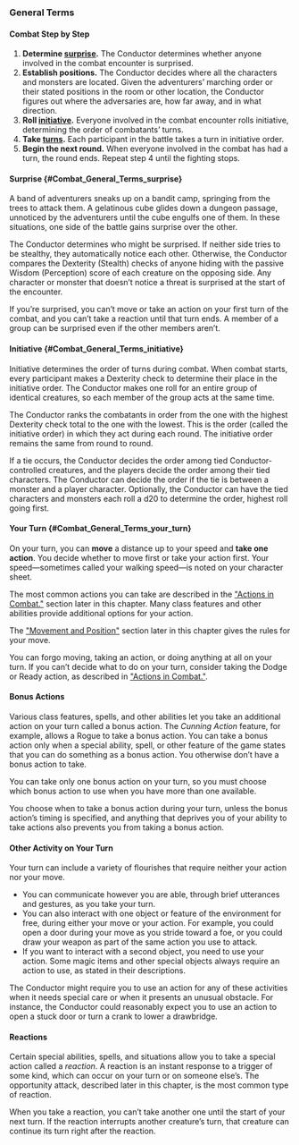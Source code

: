 ### General Terms

#### Combat Step by Step

1. **Determine [surprise](#Combat_General_Terms_surprise).**
   The Conductor determines whether anyone involved in the combat encounter is surprised.
2. **Establish positions.**
   The Conductor decides where all the characters and monsters are located.
   Given the adventurers’ marching order or their stated positions in the room or other location, the Conductor figures out where the adversaries are, how far away, and in what direction.
3. **Roll [initiative](#Combat_General_Terms_initiative).**
   Everyone involved in the combat encounter rolls initiative, determining the order of combatants’ turns.
4. **Take [turns](#Combat_General_Terms_your_turn).**
   Each participant in the battle takes a turn in initiative order.
5. **Begin the next round.**
   When everyone involved in the combat has had a turn, the round ends.
   Repeat step 4 until the fighting stops.

#### Surprise {#Combat_General_Terms_surprise}

A band of adventurers sneaks up on a bandit camp, springing from the trees to attack them.
A gelatinous cube glides down a dungeon passage, unnoticed by the adventurers until the cube engulfs one of them.
In these situations, one side of the battle gains surprise over the other.

The Conductor determines who might be surprised.
If neither side tries to be stealthy, they automatically notice each other.
Otherwise, the Conductor compares the Dexterity (Stealth) checks of anyone hiding with the passive Wisdom (Perception) score of each creature on the opposing side.
Any character or monster that doesn’t notice a threat is surprised at the start of the encounter.

If you’re surprised, you can’t move or take an action on your first turn of the combat, and you can’t take a reaction until that turn ends.
A member of a group can be surprised even if the other members aren’t.

#### Initiative {#Combat_General_Terms_initiative}

Initiative determines the order of turns during combat.
When combat starts, every participant makes a Dexterity check to determine their place in the initiative order.
The Conductor makes one roll for an entire group of identical creatures, so each member of the group acts at the same time.

The Conductor ranks the combatants in order from the one with the highest Dexterity check total to the one with the lowest.
This is the order (called the initiative order) in which they act during each round.
The initiative order remains the same from round to round.

If a tie occurs, the Conductor decides the order among tied Conductor-controlled creatures, and the players decide the order among their tied characters.
The Conductor can decide the order if the tie is between a monster and a player character.
Optionally, the Conductor can have the tied characters and monsters each roll a d20 to determine the order, highest roll going first.

#### Your Turn {#Combat_General_Terms_your_turn}

On your turn, you can **move** a distance up to your speed and **take one action**.
You decide whether to move first or take your action first.
Your speed—sometimes called your walking speed—is noted on your character sheet.

The most common actions you can take are described in the ["Actions in Combat."](#Combat_Actions_actions_in_combat) section later in this chapter.
Many class features and other abilities provide additional options for your action.

The ["Movement and Position"](#Combat_Movement_and_Position_movement_and_position) section later in this chapter gives the rules for your move.

You can forgo moving, taking an action, or doing anything at all on your turn.
If you can’t decide what to do on your turn, consider taking the Dodge or Ready action, as described in ["Actions in Combat."](#Combat_Actions_actions_in_combat).

#### Bonus Actions

Various class features, spells, and other abilities let you take an additional action on your turn called a bonus action.
The _Cunning Action_ feature, for example, allows a Rogue to take a bonus action.
You can take a bonus action only when a special ability, spell, or other feature of the game states that you can do something as a bonus action.
You otherwise don’t have a bonus action to take.

You can take only one bonus action on your turn, so you must choose which bonus action to use when you have more than one available.

You choose when to take a bonus action during your turn, unless the bonus action’s timing is specified, and anything that deprives you of your ability to take actions also prevents you from taking a bonus action.

#### Other Activity on Your Turn

Your turn can include a variety of flourishes that require neither your action nor your move.

- You can communicate however you are able, through brief utterances and gestures, as you take your turn.
- You can also interact with one object or feature of the environment for free, during either your move or your action.
  For example, you could open a door during your move as you stride toward a foe, or you could draw your weapon as part of the same action you use to attack.
- If you want to interact with a second object, you need to use your action.
  Some magic items and other special objects always require an action to use, as stated in their descriptions.

The Conductor might require you to use an action for any of these activities when it needs special care or when it presents an unusual obstacle.
For instance, the Conductor could reasonably expect you to use an action to open a stuck door or turn a crank to lower a drawbridge.

#### Reactions

Certain special abilities, spells, and situations allow you to take a special action called a _reaction_.
A reaction is an instant response to a trigger of some kind, which can occur on your turn or on someone else’s.
The opportunity attack, described later in this chapter, is the most common type of reaction.

When you take a reaction, you can’t take another one until the start of your next turn.
If the reaction interrupts another creature’s turn, that creature can continue its turn right after the reaction.
